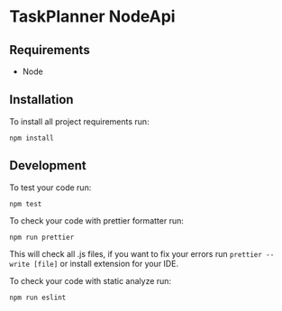 # TaskPlanner NodeApi

## Requirements
* Node

## Installation
To install all project requirements run:
```
npm install
```

## Development
To test your code run:
```
npm test
```
To check your code with prettier formatter run:
```
npm run prettier
```
This will check all .js files, if you want to fix your errors run `prettier --write [file]` or install extension for your IDE.

To check your code with static analyze run:
```
npm run eslint
```
